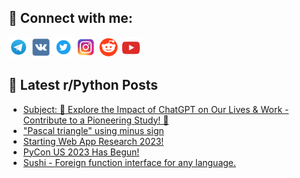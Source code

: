 ## 🔎 Connect with me:
[<img src="https://github.com/bullbesh/bullbesh/blob/main/images/Telegram.png" width="32" height="32" />](https://t.me/bullbesh)
[<img src="https://github.com/bullbesh/bullbesh/blob/main/images/VK.png" width="32" height="32" />](https://vk.com/bullbesh)
[<img src="https://github.com/bullbesh/bullbesh/blob/main/images/Twitter.png" width="32" height="32" />](https://twitter.com/bullbesh1)
[<img src="https://github.com/bullbesh/bullbesh/blob/main/images/Instagram.png" width="32" height="32" />](https://www.instagram.com/bullbesh)
[<img src="https://github.com/bullbesh/bullbesh/blob/main/images/Reddit.png" width="32" height="32" />](https://www.reddit.com/user/bullbesh)
[<img src="https://github.com/bullbesh/bullbesh/blob/main/images/YouTube.png" width="32" height="32" />](https://www.youtube.com/channel/UCtfjRs6uzgq5mfm8S06WTcg)

## 📕 Latest r/Python Posts
<!-- BLOG-POST-LIST:START -->
- [Subject: 🚀 Explore the Impact of ChatGPT on Our Lives &amp; Work - Contribute to a Pioneering Study! 🧠](https://www.reddit.com/r/Python/comments/12ua2hd/subject_explore_the_impact_of_chatgpt_on_our/)
- [&quot;Pascal triangle&quot; using minus sign](https://www.reddit.com/r/Python/comments/12u8og9/pascal_triangle_using_minus_sign/)
- [Starting Web App Research 2023!](https://www.reddit.com/r/Python/comments/12u7y74/starting_web_app_research_2023/)
- [PyCon US 2023 Has Begun!](https://www.reddit.com/r/Python/comments/12u67jd/pycon_us_2023_has_begun/)
- [Sushi - Foreign function interface for any language.](https://www.reddit.com/r/Python/comments/12u4t8v/sushi_foreign_function_interface_for_any_language/)
<!-- BLOG-POST-LIST:END -->
